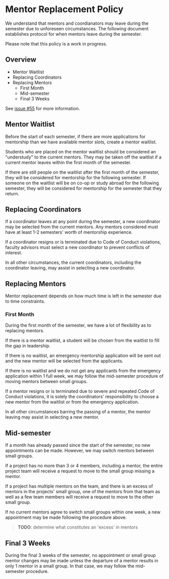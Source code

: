 # Mentor Replacement Policy

We understand that mentors and coordianators may leave during the semester due to unforeseen circumstances. The following document establishes protocol for when mentors leave during the semester.

Please note that this policy is a work in progress.

## Overview
- Mentor Waitlist
- Replacing Coordinators
- Replacing Mentors
  - First Month
  - Mid-semester
  - Final 3 Weeks

See [issue #55](https://github.com/rcos/rcos-handbook/issues/55) for more information. 

## Mentor Waitlist

Before the start of each semester, if there are more applications for mentorship than we have available mentor slots, create a mentor waitlist. 

Students who are placed on the mentor waitlist should be considered an "understudy" to the current mentors. They may be taken off the waitlist if a current mentor leaves within the first month of the semester. 

If there are still people on the waitlist after the first month of the semester, they will be considered for mentorship for the following semester. If someone on the waitlist will be on co-op or study abroad for the following semester, they will be considered for mentorship for the semester that they return.

## Replacing Coordinators

If a coordinator leaves at any point during the semester, a new coordinator may be selected from the current mentors. Any mentors considered must have at least 1-2 semesters' worth of mentorship experience.

If a coordinator resigns or is terminated due to Code of Conduct violations, faculty advisors must select a new coordinator to prevent conflicts of interest.

In all other circumstances, the current coordinators, including the coordinator leaving, may assist in selecting a new coordinator.

## Replacing Mentors

Mentor replacement depends on how much time is left in the semester due to time constraints.

### First Month

During the first month of the semester, we have a lot of flexibility as to replacing mentors.

If there is a mentor waitlist, a student will be chosen from the waitlist to fill the gap in leadership. 

If there is no waitlist, an emergency mentorship application will be sent out and the new mentor will be selected from the applicants.

If there is no waitlist and we do not get any applicants from the emergency application within 1 full week, we may follow the mid-semester procedure of moving mentors between small groups.

If a mentor resigns or is terminated due to severe and repeated Code of Conduct violations, it is solely the coordinators' responsibility to choose a new mentor from the waitlist or from the emergency application.

In all other circumstances barring the passing of a mentor, the mentor leaving may assist in selecting a new mentor.

## Mid-semester

If a month has already passed since the start of the semester, no new appointments can be made. However, we may switch mentors between small groups.

If a project has no more than 3 or 4 members, including a mentor, the entire project team will receive a request to move to the small group missing a mentor.

If a project has multiple mentors on the team, and there is an excess of mentors in the projects' small group, one of the mentors from that team as well as a few team members will receive a request to move to the other small group.

If no current mentors agree to switch small groups within one week, a new appointment may be made following the procedure above.

> **TODO**: determine what constitutes an 'excess' in mentors

## Final 3 Weeks

During the final 3 weeks of the semester, no appointment or small group mentor changes may be made unless the departure of a mentor results in only 1 mentor in a small group. In that case, we may follow the mid-semester procedure.